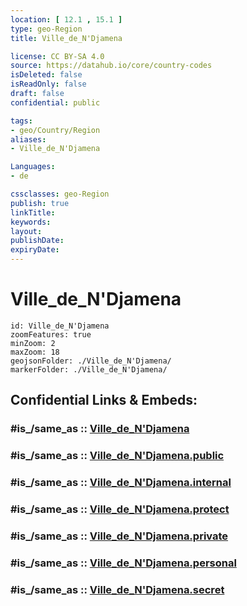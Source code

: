 ```yaml
---
location: [ 12.1 , 15.1 ] 
type: geo-Region
title: Ville_de_N'Djamena

license: CC BY-SA 4.0
source: https://datahub.io/core/country-codes
isDeleted: false
isReadOnly: false
draft: false
confidential: public

tags:
- geo/Country/Region
aliases:
- Ville_de_N'Djamena

Languages:
- de

cssclasses: geo-Region
publish: true
linkTitle: 
keywords: 
layout: 
publishDate: 
expiryDate: 
---
```


# Ville_de_N'Djamena

```leaflet
id: Ville_de_N'Djamena
zoomFeatures: true 
minZoom: 2 
maxZoom: 18
geojsonFolder: ./Ville_de_N'Djamena/
markerFolder: ./Ville_de_N'Djamena/
```


## Confidential Links & Embeds: 

### #is_/same_as :: [Ville_de_N'Djamena](/_Standards/Earth/Continent/Africa/Africa~Central/Chad/Regions~Chad/Ville_de_N'Djamena.md) 

### #is_/same_as :: [Ville_de_N'Djamena.public](/_public/Earth/Continent/Africa/Africa~Central/Chad/Regions~Chad/Ville_de_N'Djamena.public.md) 

### #is_/same_as :: [Ville_de_N'Djamena.internal](/_internal/Earth/Continent/Africa/Africa~Central/Chad/Regions~Chad/Ville_de_N'Djamena.internal.md) 

### #is_/same_as :: [Ville_de_N'Djamena.protect](/_protect/Earth/Continent/Africa/Africa~Central/Chad/Regions~Chad/Ville_de_N'Djamena.protect.md) 

### #is_/same_as :: [Ville_de_N'Djamena.private](/_private/Earth/Continent/Africa/Africa~Central/Chad/Regions~Chad/Ville_de_N'Djamena.private.md) 

### #is_/same_as :: [Ville_de_N'Djamena.personal](/_personal/Earth/Continent/Africa/Africa~Central/Chad/Regions~Chad/Ville_de_N'Djamena.personal.md) 

### #is_/same_as :: [Ville_de_N'Djamena.secret](/_secret/Earth/Continent/Africa/Africa~Central/Chad/Regions~Chad/Ville_de_N'Djamena.secret.md)

